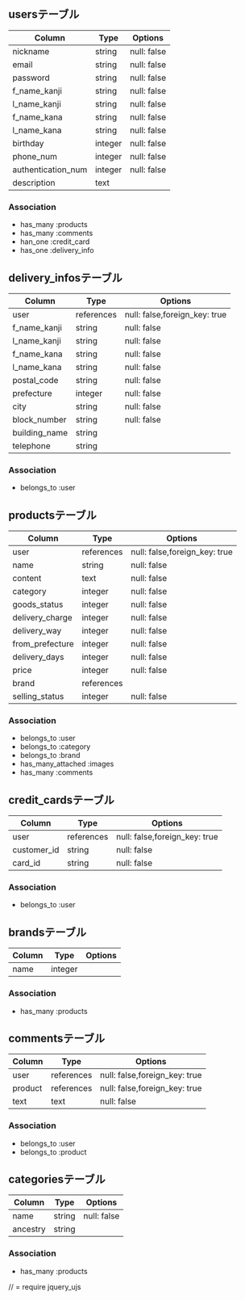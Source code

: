 ## usersテーブル
|Column|Type|Options|
|------|----|-------|
|nickname|string|null: false|
|email|string|null: false|
|password|string|null: false|
|f_name_kanji|string|null: false|
|l_name_kanji|string|null: false|
|f_name_kana|string|null: false|
|l_name_kana|string|null: false|
|birthday|integer|null: false|
|phone_num|integer|null: false|
|authentication_num|integer|null: false|
|description|text||

### Association
- has_many :products
- has_many :comments
- han_one :credit_card
- has_one :delivery_info

## delivery_infosテーブル
|Column|Type|Options|
|------|----|-------|
|user|references|null: false,foreign_key: true|
|f_name_kanji|string|null: false|
|l_name_kanji|string|null: false|
|f_name_kana|string|null: false|
|l_name_kana|string|null: false|
|postal_code|string|null: false|
|prefecture|integer|null: false|
|city|string|null: false|
|block_number|string|null: false|
|building_name|string||
|telephone|string||

### Association
- belongs_to :user

## productsテーブル
|Column|Type|Options|
|------|----|-------|
|user|references|null: false,foreign_key: true|
|name|string|null: false|
|content|text|null: false|
|category|integer|null: false|
|goods_status|integer|null: false|
|delivery_charge|integer|null: false|
|delivery_way|integer|null: false|
|from_prefecture|integer|null: false|
|delivery_days|integer|null: false|
|price|integer|null: false|
|brand|references||
|selling_status|integer|null: false|


### Association
- belongs_to :user
- belongs_to :category
- belongs_to :brand
- has_many_attached :images
- has_many :comments

## credit_cardsテーブル
|Column|Type|Options|
|------|----|-------|
|user|references|null: false,foreign_key: true|
|customer_id|string|null: false|
|card_id|string|null: false|

### Association
- belongs_to :user

## brandsテーブル
|Column|Type|Options|
|------|----|-------|
|name|integer||

### Association
- has_many :products

## commentsテーブル
|Column|Type|Options|
|------|----|-------|
|user|references|null: false,foreign_key: true|
|product|references|null: false,foreign_key: true||
|text|text|null: false|

### Association
- belongs_to :user
- belongs_to :product

## categoriesテーブル
|Column|Type|Options|
|------|----|-------|
|name|string|null: false|
|ancestry|string||

### Association
- has_many :products

// = require jquery_ujs
